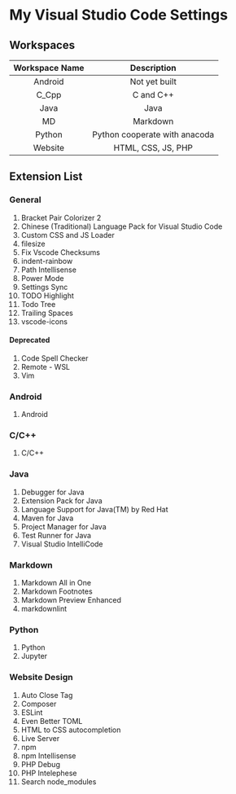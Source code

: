 # My Visual Studio Code Settings

## Workspaces

|Workspace Name|Description                  |
|:------------:|:---------------------------:|
|Android       |Not yet built                |
|C_Cpp         |C and C++                    |
|Java          |Java                         |
|MD            |Markdown                     |
|Python        |Python cooperate with anacoda|
|Website       |HTML, CSS, JS, PHP           |

## Extension List

### General

1. Bracket Pair Colorizer 2
2. Chinese (Traditional) Language Pack for Visual Studio Code
3. Custom CSS and JS Loader
4. filesize
5. Fix Vscode Checksums
6. indent-rainbow
7. Path Intellisense
8. Power Mode
9. Settings Sync
10. TODO Highlight
11. Todo Tree
12. Trailing Spaces
13. vscode-icons

#### Deprecated

1. Code Spell Checker
2. Remote - WSL
3. Vim

### Android

1. Android

### C/C++

1. C/C++

### Java

1. Debugger for Java
2. Extension Pack for Java
3. Language Support for Java(TM) by Red Hat
4. Maven for Java
5. Project Manager for Java
6. Test Runner for Java
7. Visual Studio IntelliCode

### Markdown

1. Markdown All in One
2. Markdown Footnotes
3. Markdown Preview Enhanced
4. markdownlint

### Python

1. Python
2. Jupyter

### Website Design

1. Auto Close Tag
2. Composer
3. ESLint
4. Even Better TOML
5. HTML to CSS autocompletion
6. Live Server
7. npm
8. npm Intellisense
9. PHP Debug
10. PHP Intelephese
11. Search node_modules
